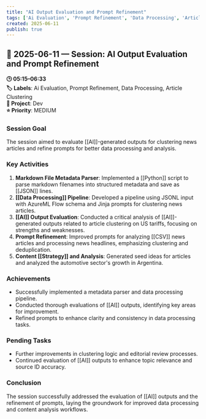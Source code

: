 ```yaml
---
title: "AI Output Evaluation and Prompt Refinement"
tags: ['Ai Evaluation', 'Prompt Refinement', 'Data Processing', 'Article Clustering']
created: 2025-06-11
publish: true
---
```


## 📅 2025-06-11 — Session: AI Output Evaluation and Prompt Refinement

**🕒 05:15–06:33**  
**🏷️ Labels**: Ai Evaluation, Prompt Refinement, Data Processing, Article Clustering  
**📂 Project**: Dev  
**⭐ Priority**: MEDIUM  


### Session Goal
The session aimed to evaluate [[AI]]-generated outputs for clustering news articles and refine prompts for better data processing and analysis.

### Key Activities
1. **Markdown File Metadata Parser**: Implemented a [[Python]] script to parse markdown filenames into structured metadata and save as [[JSON]] lines.
2. **[[Data Processing]] Pipeline**: Developed a pipeline using JSONL input with AzureML Flow schema and Jinja prompts for clustering news articles.
3. **[[AI]] Output Evaluation**: Conducted a critical analysis of [[AI]]-generated outputs related to article clustering on US tariffs, focusing on strengths and weaknesses.
4. **Prompt Refinement**: Improved prompts for analyzing [[CSV]] news articles and processing news headlines, emphasizing clustering and deduplication.
5. **Content [[Strategy]] and Analysis**: Generated seed ideas for articles and analyzed the automotive sector's growth in Argentina.

### Achievements
- Successfully implemented a metadata parser and data processing pipeline.
- Conducted thorough evaluations of [[AI]] outputs, identifying key areas for improvement.
- Refined prompts to enhance clarity and consistency in data processing tasks.

### Pending Tasks
- Further improvements in clustering logic and editorial review processes.
- Continued evaluation of [[AI]] outputs to enhance topic relevance and source ID accuracy.

### Conclusion
The session successfully addressed the evaluation of [[AI]] outputs and the refinement of prompts, laying the groundwork for improved data processing and content analysis workflows.
